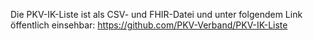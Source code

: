 Die PKV-IK-Liste ist als CSV- und FHIR-Datei und unter folgendem Link
öffentlich einsehbar: <https://github.com/PKV-Verband/PKV-IK-Liste>
